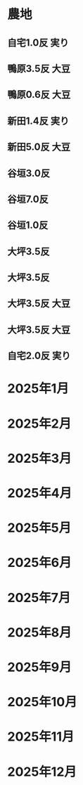 
# 農地
## 自宅1.0反 実り
## 鴨原3.5反 大豆
## 鴨原0.6反 大豆
## 新田1.4反 実り
## 新田5.0反 大豆
## 谷垣3.0反
## 谷垣7.0反
## 谷垣1.0反
## 大坪3.5反
## 大坪3.5反 
## 大坪3.5反 大豆
## 大坪3.5反 大豆
## 自宅2.0反 実り

# 2025年1月
# 2025年2月
# 2025年3月
# 2025年4月
# 2025年5月
# 2025年6月
# 2025年7月
# 2025年8月
# 2025年9月
# 2025年10月
# 2025年11月
# 2025年12月